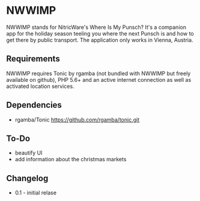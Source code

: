 # NWWIMP

NWWIMP stands for NitricWare's Where Is My Punsch? It's a companion app for the holiday season teeling you where the next Punsch is and how to get there by public transport. The application only works in Vienna, Austria.

## Requirements

NWWIMP requires Tonic by rgamba (not bundled with NWWIMP but freely available on github), PHP 5.6+ and an active internet connection as well as activated location services.

## Dependencies

* rgamba/Tonic https://github.com/rgamba/tonic.git

## To-Do

* beautify UI
* add information about the christmas markets

## Changelog

* 0.1 - initial relase
